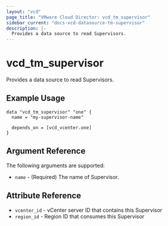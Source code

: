 ```yaml
---
layout: "vcd"
page_title: "VMware Cloud Director: vcd_tm_supervisor"
sidebar_current: "docs-vcd-datasource-tm-supervisor"
description: |-
  Provides a data source to read Supervisors.
---
```


# vcd\_tm\_supervisor

Provides a data source to read Supervisors.

## Example Usage

```hcl
data "vcd_tm_supervisor" "one" {
  name = "my-supervisor-name"

  depends_on = [vcd_vcenter.one]
}
```

## Argument Reference

The following arguments are supported:

* `name` - (Required) The name of Supervisor.

## Attribute Reference

* `vcenter_id` - vCenter server ID that contains this Supervisor
* `region_id` - Region ID that consumes this Supervisor

